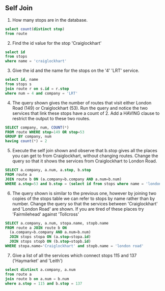 ## Self Join

1. How many stops are in the database.

```sql
select count(distinct stop)
from route
```

2. Find the id value for the stop 'Craiglockhart'
   
```sql
select id 
from stops
where name = 'craiglockhart'
```

3. Give the id and the name for the stops on the '4' 'LRT' service.
   
```sql
select id, name
from stops s
join route r on s.id = r.stop
where num = 4 and company = 'LRT'
```

4. The query shown gives the number of routes that visit either London Road (149) or Craiglockhart (53). Run the query and notice the two services that link these stops have a count of 2. Add a HAVING clause to restrict the output to these two routes.
   
```sql
SELECT company, num, COUNT(*)
FROM route WHERE stop=149 OR stop=53
GROUP BY company, num
having count(*) = 2
```

5. Execute the self join shown and observe that b.stop gives all the places you can get to from Craiglockhart, without changing routes. Change the query so that it shows the services from Craiglockhart to London Road.
   
```sql
SELECT a.company, a.num, a.stop, b.stop
FROM route a 
JOIN route b ON (a.company=b.company AND a.num=b.num)
WHERE a.stop=53 and b.stop = (select id from stops where name = 'london road')
```

6. The query shown is similar to the previous one, however by joining two copies of the stops table we can refer to stops by name rather than by number. Change the query so that the services between 'Craiglockhart' and 'London Road' are shown. If you are tired of these places try 'Fairmilehead' against 'Tollcross'
   
```sql
SELECT a.company, a.num, stopa.name, stopb.name
FROM route a JOIN route b ON
  (a.company=b.company AND a.num=b.num)
  JOIN stops stopa ON (a.stop=stopa.id)
  JOIN stops stopb ON (b.stop=stopb.id)
WHERE stopa.name='Craiglockhart' and stopb.name = 'london road'
```

7. Give a list of all the services which connect stops 115 and 137 ('Haymarket' and 'Leith')
   
```sql
select distinct a.company, a.num
from route a
join route b on a.num = b.num
where a.stop = 115 and b.stop = 137
```
